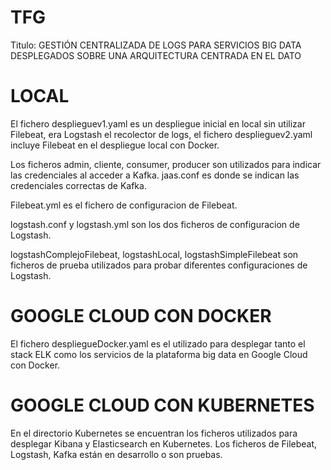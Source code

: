 # TFG

Titulo: GESTIÓN CENTRALIZADA DE LOGS PARA SERVICIOS BIG DATA DESPLEGADOS SOBRE UNA ARQUITECTURA CENTRADA EN EL DATO

# LOCAL

El fichero desplieguev1.yaml es un despliegue inicial en local sin utilizar Filebeat, era Logstash el recolector de logs, el fichero desplieguev2.yaml incluye Filebeat en el despliegue local con Docker.

Los ficheros admin, cliente, consumer, producer son utilizados para indicar las credenciales al acceder a Kafka.
jaas.conf es donde se indican las credenciales correctas de Kafka.

Filebeat.yml es el fichero de configuracion de Filebeat.

logstash.conf y logstash.yml son los dos ficheros de configuracion de Logstash.

logstashComplejoFilebeat, logstashLocal, logstashSimpleFilebeat son ficheros de prueba utilizados para probar diferentes configuraciones de Logstash.

# GOOGLE CLOUD CON DOCKER

El fichero despliegueDocker.yaml es el utilizado para desplegar tanto el stack ELK como los servicios de la plataforma big data en Google Cloud con Docker.

# GOOGLE CLOUD CON KUBERNETES

En el directorio Kubernetes se encuentran los ficheros utilizados para desplegar Kibana y Elasticsearch en Kubernetes. Los ficheros de Filebeat, Logstash, Kafka están en desarrollo o son pruebas.
